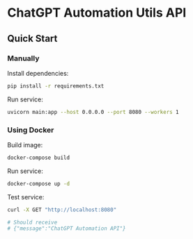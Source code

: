 # ChatGPT Automation Utils API

## Quick Start

### Manually

Install dependencies:

```bash
pip install -r requirements.txt
```

Run service:

```bash
uvicorn main:app --host 0.0.0.0 --port 8080 --workers 1
```

### Using Docker

Build image:

```bash
docker-compose build
```

Run service:

```bash
docker-compose up -d
```

Test service:

```bash
curl -X GET "http://localhost:8080"

# Should receive
# {"message":"ChatGPT Automation API"}
```
